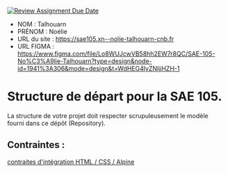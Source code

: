 [![Review Assignment Due Date](https://classroom.github.com/assets/deadline-readme-button-24ddc0f5d75046c5622901739e7c5dd533143b0c8e959d652212380cedb1ea36.svg)](https://classroom.github.com/a/kGMeGFDJ)
- NOM : Talhouarn
- PRÉNOM : Noélie
- URL du site : https://sae105.xn--nolie-talhouarn-cnb.fr
- URL FIGMA : https://www.figma.com/file/Lo8WUJcwVB58hh2EW7r8QC/SAE-105-No%C3%A9lie-Talhouarn?type=design&node-id=1941%3A306&mode=design&t=WdHEG4lyZNljjHZH-1

# Structure de départ pour la SAE 105.

La structure de votre projet doit respecter scrupuleusement le modèle fourni dans ce dépôt (Repository).

## Contraintes :
[contraites d'intégration HTML / CSS / Alpine](https://moodle.univ-fcomte.fr/mod/page/view.php?id=645799)
